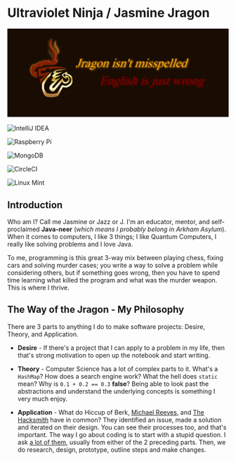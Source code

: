 # Ultraviolet Ninja / Jasmine Jragon

![cff4133f-e75a-46c9-846c-5be7613522d4](cff4133f-e75a-46c9-846c-5be7613522d4.png)

<p align="center">
<a title="Java" src="https://img.shields.io/badge/java-%23ED8B00.svg?style=for-the-badge&logo=openjdk&logoColor=white"></a>

![IntelliJ IDEA](https://img.shields.io/badge/IntelliJIDEA-000000.svg?style=for-the-badge&logo=intellij-idea&logoColor=white)

![Raspberry Pi](https://img.shields.io/badge/-Raspberry_Pi-C51A4A?style=for-the-badge&logo=Raspberry-Pi)

![MongoDB](https://img.shields.io/badge/MongoDB-%234ea94b.svg?style=for-the-badge&logo=mongodb&logoColor=white)

![CircleCI](https://img.shields.io/badge/circle%20ci-%23161616.svg?style=for-the-badge&logo=circleci&logoColor=white)

![Linux Mint](https://img.shields.io/badge/Linux%20Mint-87CF3E?style=for-the-badge&logo=Linux%20Mint&logoColor=white)

</p>



## Introduction

Who am I? Call me Jasmine or Jazz or J. I'm an educator, mentor, and self-proclaimed **Java-neer** (*which means I probably belong in Arkham Asylum*). When it comes to computers, I like 3 things; I like Quantum Computers, I really like solving problems and I love Java.

To me, programming is this great 3-way mix between playing chess, fixing cars and solving murder cases; you write a way to solve a problem while considering others, but if something goes wrong, then you have to spend time learning what killed the program and what was the murder weapon. This is where I thrive.





## The Way of the Jragon - My Philosophy

There are 3 parts to anything I do to make software projects: Desire, Theory, and Application.

- **Desire** - If there's a project that I can apply to a problem in my life, then that's strong motivation to open up the notebook and start writing.

- **Theory** - Computer Science has a lot of complex parts to it. What's a `HashMap`? How does a search engine work? What the hell does `static` mean? Why is `0.1 + 0.2 == 0.3` **false**? Being able to look past the abstractions and understand the underlying concepts is something I very much enjoy.

- **Application** - What do Hiccup of Berk, [Michael Reeves](https://www.youtube.com/c/MichaelReeves), and [The Hacksmith](https://www.youtube.com/@hacksmith) have in common? They identified an issue, made a solution and iterated on their design. You can see their processes too, and that's important. The way I go about coding is to start with a stupid question. I ask [a lot of them](https://github.com/Ultraviolet-Ninja/Stupid-Questions), usually from either of the 2 preceding parts. Then, we do research, design, prototype, outline steps and make changes.



